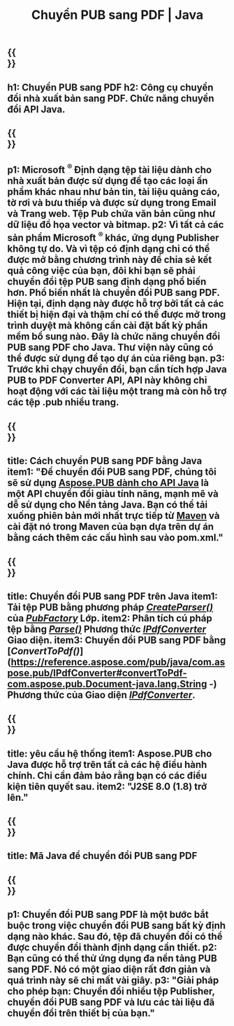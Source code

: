 ﻿---
translation: true
template: /_templates/conversion-child-java.md
title: Chuyển PUB sang PDF | Java
description: Chuyển đổi PUB sang PDF bằng Java API trên Windows, Linux và Mac OS X. Chức năng chuyển đổi dành cho nhà xuất bản dễ dàng tích hợp vào giải pháp của riêng bạn.
url: /java/conversion/pub-to-pdf/
metakeywords: pub sang pdf java, chuyển pub sang pdf java, java pub sang pdf, publisher sang pdf java
family: pub
platformtag: java
feature: conversion
---

{{<section banner>}}
---
h1: Chuyển PUB sang PDF
h2: Công cụ chuyển đổi nhà xuất bản sang PDF. Chức năng chuyển đổi API Java.
---

{{<section overview>}}
---
p1: Microsoft <sup> ® </sup> Định dạng tệp tài liệu dành cho nhà xuất bản được sử dụng để tạo các loại ấn phẩm khác nhau như bản tin, tài liệu quảng cáo, tờ rơi và bưu thiếp và được sử dụng trong Email và Trang web. Tệp Pub chứa văn bản cũng như dữ liệu đồ họa vector và bitmap.
p2: Vì tất cả các sản phẩm Microsoft <sup> ® </sup> khác, ứng dụng Publisher không tự do. Và vì tệp có định dạng chỉ có thể được mở bằng chương trình này để chia sẻ kết quả công việc của bạn, đôi khi bạn sẽ phải chuyển đổi tệp PUB sang định dạng phổ biến hơn. Phổ biến nhất là chuyển đổi PUB sang PDF. Hiện tại, định dạng này được hỗ trợ bởi tất cả các thiết bị hiện đại và thậm chí có thể được mở trong trình duyệt mà không cần cài đặt bất kỳ phần mềm bổ sung nào. Đây là chức năng chuyển đổi PUB sang PDF cho Java. Thư viện này cũng có thể được sử dụng để tạo dự án của riêng bạn.
p3: Trước khi chạy chuyển đổi, bạn cần tích hợp Java PUB to PDF Converter API, API này không chỉ hoạt động với các tài liệu một trang mà còn hỗ trợ các tệp .pub nhiều trang.
---

{{<section widget>}}
---
title: Cách chuyển PUB sang PDF bằng Java
item1: "Để chuyển đổi PUB sang PDF, chúng tôi sẽ sử dụng [Aspose.PUB dành cho API Java](https://products.aspose.com/pub/java) là một API chuyển đổi giàu tính năng, mạnh mẽ và dễ sử dụng cho Nền tảng Java. Bạn có thể tải xuống phiên bản mới nhất trực tiếp từ [Maven](https://repository.aspose.com/webapp/#/artifacts/browse/tree/General/repo/com/aspose/aspose-pub) và cài đặt nó trong Maven của bạn dựa trên dự án bằng cách thêm các cấu hình sau vào pom.xml."
---

{{<section feature1>}}
---
title: Chuyển đổi PUB sang PDF trên Java
item1: Tải tệp PUB bằng phương pháp [*CreateParser()*](https://reference.aspose.com/pub/java/com.aspose.pub/PubFactory#createParser-java.lang.String-) của [*PubFactory*](https://reference.aspose.com/pub/java/com.aspose.pub/PubFactory) Lớp.
item2: Phân tích cú pháp tệp bằng [*Parse()*](https://reference.aspose.com/pub/java/com.aspose.pub/IPubParser#parse--) Phương thức [*IPdfConverter*](https://reference.aspose.com/pub/java/com.aspose.pub/IPubParser) Giao diện.
item3: Chuyển đổi PUB sang PDF bằng [*ConvertToPdf()*](https://reference.aspose.com/pub/java/com.aspose.pub/IPdfConverter#convertToPdf-com.aspose.pub.Document-java.lang.String -) Phương thức của Giao diện [*IPdfConverter*](https://reference.aspose.com/pub/java/com.aspose.pub/IPdfConverter).
---

{{<section feature2>}}
---
title: yêu cầu hệ thống
item1: Aspose.PUB cho Java được hỗ trợ trên tất cả các hệ điều hành chính. Chỉ cần đảm bảo rằng bạn có các điều kiện tiên quyết sau.
item2: "J2SE 8.0 (1.8) trở lên."
---

{{<section codeexample>}}
---
title: Mã Java để chuyển đổi PUB sang PDF
---

{{<section summary>}}
---
p1: Chuyển đổi PUB sang PDF là một bước bắt buộc trong việc chuyển đổi PUB sang bất kỳ định dạng nào khác. Sau đó, tệp đã chuyển đổi có thể được chuyển đổi thành định dạng cần thiết.
p2: Bạn cũng có thể thử ứng dụng đa nền tảng PUB sang PDF. Nó có một giao diện rất đơn giản và quá trình này sẽ chỉ mất vài giây.
p3: "Giải pháp cho phép bạn: Chuyển đổi nhiều tệp Publisher, chuyển đổi PUB sang PDF và lưu các tài liệu đã chuyển đổi trên thiết bị của bạn."
---